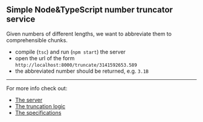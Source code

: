 Simple Node&TypeScript number truncator service
---

Given numbers of different lengths, we want to abbreviate them to comprehensible chunks.

* compile (`tsc`) and run (`npm start`) the server
* open the url of the form `http://localhost:8000/truncate/3141592653.589`
* the abbreviated number should be returned, e.g. `3.1B`

---

For more info check out:
* [The server](/src/index.ts)
* [The truncation logic](/src/truncator.ts)
* [The specifications](/test/truncator.test.ts)